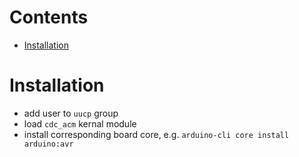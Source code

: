 # Contents

- [Installation](#Installation)

# Installation

* add user to `uucp` group
* load `cdc_acm` kernal module
* install corresponding board core, e.g. `arduino-cli core install arduino:avr`

